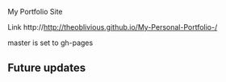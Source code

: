 My Portfolio Site

Link http://http://theoblivious.github.io/My-Personal-Portfolio-/

master is set to gh-pages

Future updates
---

